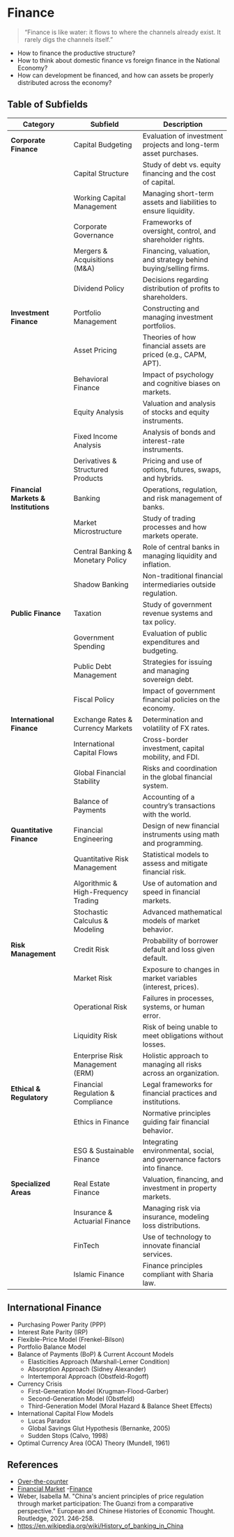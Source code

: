 # Finance

> “Finance is like water: it flows to where the channels already exist. It rarely digs the channels itself.”

- How to finance the productive structure?
- How to think about domestic finance vs foreign finance in the National Economy?
- How can development be financed, and how can assets be properly distributed across the economy?

## Table of Subfields

| **Category**                         | **Subfield**                         | **Description**                                                         |
| ------------------------------------ | ------------------------------------ | ----------------------------------------------------------------------- |
| **Corporate Finance**                | Capital Budgeting                    | Evaluation of investment projects and long-term asset purchases.        |
|                                      | Capital Structure                    | Study of debt vs. equity financing and the cost of capital.             |
|                                      | Working Capital Management           | Managing short-term assets and liabilities to ensure liquidity.         |
|                                      | Corporate Governance                 | Frameworks of oversight, control, and shareholder rights.               |
|                                      | Mergers & Acquisitions (M\&A)        | Financing, valuation, and strategy behind buying/selling firms.         |
|                                      | Dividend Policy                      | Decisions regarding distribution of profits to shareholders.            |
| **Investment Finance**               | Portfolio Management                 | Constructing and managing investment portfolios.                        |
|                                      | Asset Pricing                        | Theories of how financial assets are priced (e.g., CAPM, APT).          |
|                                      | Behavioral Finance                   | Impact of psychology and cognitive biases on markets.                   |
|                                      | Equity Analysis                      | Valuation and analysis of stocks and equity instruments.                |
|                                      | Fixed Income Analysis                | Analysis of bonds and interest-rate instruments.                        |
|                                      | Derivatives & Structured Products    | Pricing and use of options, futures, swaps, and hybrids.                |
| **Financial Markets & Institutions** | Banking                              | Operations, regulation, and risk management of banks.                   |
|                                      | Market Microstructure                | Study of trading processes and how markets operate.                     |
|                                      | Central Banking & Monetary Policy    | Role of central banks in managing liquidity and inflation.              |
|                                      | Shadow Banking                       | Non-traditional financial intermediaries outside regulation.            |
| **Public Finance**                   | Taxation                             | Study of government revenue systems and tax policy.                     |
|                                      | Government Spending                  | Evaluation of public expenditures and budgeting.                        |
|                                      | Public Debt Management               | Strategies for issuing and managing sovereign debt.                     |
|                                      | Fiscal Policy                        | Impact of government financial policies on the economy.                 |
| **International Finance**            | Exchange Rates & Currency Markets    | Determination and volatility of FX rates.                               |
|                                      | International Capital Flows          | Cross-border investment, capital mobility, and FDI.                     |
|                                      | Global Financial Stability           | Risks and coordination in the global financial system.                  |
|                                      | Balance of Payments                  | Accounting of a country’s transactions with the world.                  |
| **Quantitative Finance**             | Financial Engineering                | Design of new financial instruments using math and programming.         |
|                                      | Quantitative Risk Management         | Statistical models to assess and mitigate financial risk.               |
|                                      | Algorithmic & High-Frequency Trading | Use of automation and speed in financial markets.                       |
|                                      | Stochastic Calculus & Modeling       | Advanced mathematical models of market behavior.                        |
| **Risk Management**                  | Credit Risk                          | Probability of borrower default and loss given default.                 |
|                                      | Market Risk                          | Exposure to changes in market variables (interest, prices).             |
|                                      | Operational Risk                     | Failures in processes, systems, or human error.                         |
|                                      | Liquidity Risk                       | Risk of being unable to meet obligations without losses.                |
|                                      | Enterprise Risk Management (ERM)     | Holistic approach to managing all risks across an organization.         |
| **Ethical & Regulatory**             | Financial Regulation & Compliance    | Legal frameworks for financial practices and institutions.              |
|                                      | Ethics in Finance                    | Normative principles guiding fair financial behavior.                   |
|                                      | ESG & Sustainable Finance            | Integrating environmental, social, and governance factors into finance. |
| **Specialized Areas**                | Real Estate Finance                  | Valuation, financing, and investment in property markets.               |
|                                      | Insurance & Actuarial Finance        | Managing risk via insurance, modeling loss distributions.               |
|                                      | FinTech                              | Use of technology to innovate financial services.                       |
|                                      | Islamic Finance                      | Finance principles compliant with Sharia law.                           |

## International Finance

- Purchasing Power Parity (PPP)
- Interest Rate Parity (IRP)
- Flexible-Price Model (Frenkel-Bilson)
- Portfolio Balance Model
- Balance of Payments (BoP) & Current Account Models
    - Elasticities Approach (Marshall-Lerner Condition)
    - Absorption Approach (Sidney Alexander)
    - Intertemporal Approach (Obstfeld-Rogoff)
- Currency Crisis
    - First-Generation Model (Krugman-Flood-Garber)
    - Second-Generation Model (Obstfeld)
    - Third-Generation Model (Moral Hazard & Balance Sheet Effects)
- International Capital Flow Models
    - Lucas Paradox
    - Global Savings Glut Hypothesis (Bernanke, 2005)
    - Sudden Stops (Calvo, 1998)
- Optimal Currency Area (OCA) Theory (Mundell, 1961)



## References

- [Over-the-counter](https://en.wikipedia.org/wiki/Over-the-counter_(finance))
- [Financial Market](https://en.wikipedia.org/wiki/Financial_market)
-[Finance](https://en.wikipedia.org/wiki/Finance)
- Weber, Isabella M. "China's ancient principles of price regulation through market participation: The Guanzi from a comparative perspective." European and Chinese Histories of Economic Thought. Routledge, 2021. 246-258.
- https://en.wikipedia.org/wiki/History_of_banking_in_China